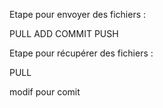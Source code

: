 Etape pour envoyer des fichiers : 

PULL
ADD
COMMIT
PUSH

Etape pour récupérer des fichiers :

PULL

modif pour comit